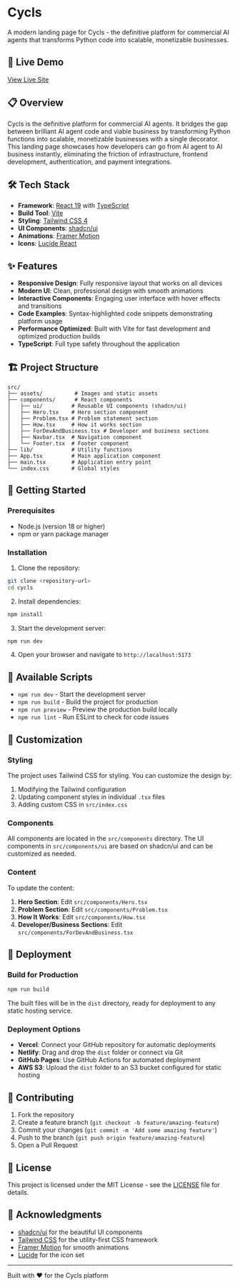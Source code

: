 # Cycls

A modern landing page for Cycls - the definitive platform for commercial AI agents that transforms Python code into scalable, monetizable businesses.

## 🚀 Live Demo

[View Live Site](https://cycls1.vercel.app/)

## 📋 Overview

Cycls is the definitive platform for commercial AI agents. It bridges the gap between brilliant AI agent code and viable business by transforming Python functions into scalable, monetizable businesses with a single decorator. This landing page showcases how developers can go from AI agent to AI business instantly, eliminating the friction of infrastructure, frontend development, authentication, and payment integrations.

## 🛠️ Tech Stack

- **Framework**: [React 19](https://react.dev/) with [TypeScript](https://www.typescriptlang.org/)
- **Build Tool**: [Vite](https://vitejs.dev/)
- **Styling**: [Tailwind CSS 4](https://tailwindcss.com/)
- **UI Components**: [shadcn/ui](https://ui.shadcn.com/)
- **Animations**: [Framer Motion](https://www.framer.com/motion/)
- **Icons**: [Lucide React](https://lucide.dev/)

## ✨ Features

- **Responsive Design**: Fully responsive layout that works on all devices
- **Modern UI**: Clean, professional design with smooth animations
- **Interactive Components**: Engaging user interface with hover effects and transitions
- **Code Examples**: Syntax-highlighted code snippets demonstrating platform usage
- **Performance Optimized**: Built with Vite for fast development and optimized production builds
- **TypeScript**: Full type safety throughout the application

## 🏗️ Project Structure

```
src/
├── assets/          # Images and static assets
├── components/      # React components
│   ├── ui/         # Reusable UI components (shadcn/ui)
│   ├── Hero.tsx    # Hero section component
│   ├── Problem.tsx # Problem statement section
│   ├── How.tsx     # How it works section
│   ├── ForDevAndBusiness.tsx # Developer and business sections
│   ├── Navbar.tsx  # Navigation component
│   └── Footer.tsx  # Footer component
├── lib/            # Utility functions
├── App.tsx         # Main application component
├── main.tsx        # Application entry point
└── index.css       # Global styles
```

## 🚀 Getting Started

### Prerequisites

- Node.js (version 18 or higher)
- npm or yarn package manager

### Installation

1. Clone the repository:

```bash
git clone <repository-url>
cd cycls
```

2. Install dependencies:

```bash
npm install
```

3. Start the development server:

```bash
npm run dev
```

4. Open your browser and navigate to `http://localhost:5173`

## 📜 Available Scripts

- `npm run dev` - Start the development server
- `npm run build` - Build the project for production
- `npm run preview` - Preview the production build locally
- `npm run lint` - Run ESLint to check for code issues

## 🎨 Customization

### Styling

The project uses Tailwind CSS for styling. You can customize the design by:

1. Modifying the Tailwind configuration
2. Updating component styles in individual `.tsx` files
3. Adding custom CSS in `src/index.css`

### Components

All components are located in the `src/components` directory. The UI components in `src/components/ui` are based on shadcn/ui and can be customized as needed.

### Content

To update the content:

1. **Hero Section**: Edit `src/components/Hero.tsx`
2. **Problem Section**: Edit `src/components/Problem.tsx`
3. **How It Works**: Edit `src/components/How.tsx`
4. **Developer/Business Sections**: Edit `src/components/ForDevAndBusiness.tsx`

## 🚀 Deployment

### Build for Production

```bash
npm run build
```

The built files will be in the `dist` directory, ready for deployment to any static hosting service.

### Deployment Options

- **Vercel**: Connect your GitHub repository for automatic deployments
- **Netlify**: Drag and drop the `dist` folder or connect via Git
- **GitHub Pages**: Use GitHub Actions for automated deployment
- **AWS S3**: Upload the `dist` folder to an S3 bucket configured for static hosting

## 🤝 Contributing

1. Fork the repository
2. Create a feature branch (`git checkout -b feature/amazing-feature`)
3. Commit your changes (`git commit -m 'Add some amazing feature'`)
4. Push to the branch (`git push origin feature/amazing-feature`)
5. Open a Pull Request

## 📝 License

This project is licensed under the MIT License - see the [LICENSE](LICENSE) file for details.

## 🙏 Acknowledgments

- [shadcn/ui](https://ui.shadcn.com/) for the beautiful UI components
- [Tailwind CSS](https://tailwindcss.com/) for the utility-first CSS framework
- [Framer Motion](https://www.framer.com/motion/) for smooth animations
- [Lucide](https://lucide.dev/) for the icon set

---

Built with ❤️ for the Cycls platform
